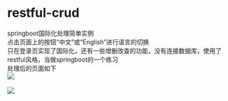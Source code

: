 # restful-crud
springboot国际化处理简单实例<br>
点击页面上的按钮“中文”或“English”进行语言的切换<br>
只在登录页实现了国际化，还有一些增删改查的功能，没有连接数据库，使用了restful风格，当做springboot的一个练习<br>
处理后的页面如下<br>
<img src="https://raw.githubusercontent.com/watermakers/images/master/restful-crud-img/12.PNG"/><br><br>
<img src="https://raw.githubusercontent.com/watermakers/images/master/restful-crud-img/13.PNG"/>
